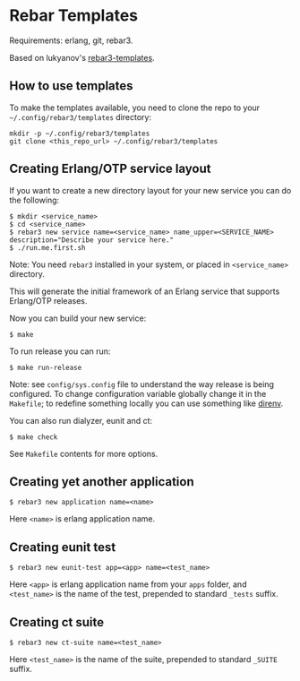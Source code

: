 # Rebar Templates

Requirements: erlang, git, rebar3.

Based on lukyanov's [rebar3-templates](https://github.com/lukyanov/rebar3-templates).

## How to use templates

To make the templates available, you need to clone the repo to your
`~/.config/rebar3/templates` directory:

    mkdir -p ~/.config/rebar3/templates
    git clone <this_repo_url> ~/.config/rebar3/templates

## Creating Erlang/OTP service layout

If you want to create a new directory layout for your new service you can do the following:

    $ mkdir <service_name>
    $ cd <service_name>
    $ rebar3 new service name=<service_name> name_upper=<SERVICE_NAME> description="Describe your service here."
    $ ./run.me.first.sh

Note: You need `rebar3` installed in your system, or placed in `<service_name>` directory.

This will generate the initial framework of an Erlang service that supports
Erlang/OTP releases.

Now you can build your new service:

    $ make

To run release you can run:

    $ make run-release

Note: see `config/sys.config` file to understand the way release is being configured. To change configuration variable globally change it in the `Makefile`; to redefine something locally you can use something like [direnv](https://direnv.net).

You can also run dialyzer, eunit and ct:

    $ make check

See `Makefile` contents for more options.

## Creating yet another application

    $ rebar3 new application name=<name>

Here `<name>` is erlang application name.

## Creating eunit test

    $ rebar3 new eunit-test app=<app> name=<test_name>

Here `<app>` is erlang application name from your `apps` folder, and `<test_name>` is the name of the test, prepended to standard `_tests` suffix.

## Creating ct suite

    $ rebar3 new ct-suite name=<test_name>

Here  `<test_name>` is the name of the suite, prepended to standard `_SUITE` suffix.
